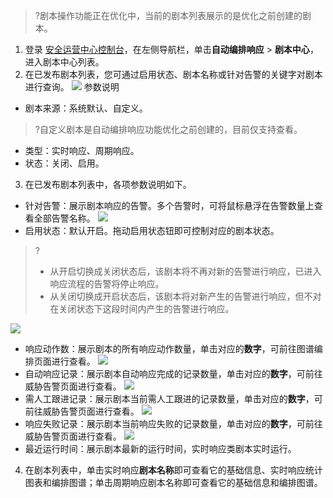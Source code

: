 >?剧本操作功能正在优化中，当前的剧本列表展示的是优化之前创建的剧本。
>
1. 登录 [安全运营中心控制台](https://console.cloud.tencent.com/ssav2/soar)，在左侧导航栏，单击**自动编排响应** > **剧本中心**，进入剧本中心列表。
2. 在已发布剧本列表，您可通过启用状态、剧本名称或针对告警的关键字对剧本进行查询。
![](https://qcloudimg.tencent-cloud.cn/raw/f233d25b771c683634bd73b221eed40b.png)
参数说明
  - 剧本来源：系统默认、自定义。
>?自定义剧本是自动编排响应功能优化之前创建的，目前仅支持查看。
  - 类型：实时响应、周期响应。
  - 状态：关闭、启用。
3. 在已发布剧本列表中，各项参数说明如下。
 - 针对告警：展示剧本响应的告警。多个告警时，可将鼠标悬浮在告警数量上查看全部告警名称。
 ![](https://qcloudimg.tencent-cloud.cn/raw/a9dd46794b6a38ea03553697ae8031f8.png)
 - 启用状态：默认开启。拖动启用状态钮即可控制对应的剧本状态。
>?
>- 从开启切换成关闭状态后，该剧本将不再对新的告警进行响应，已进入响应流程的告警将停止响应。
>- 从关闭切换成开启状态后，该剧本将对新产生的告警进行响应，但不对在关闭状态下这段时间内产生的告警进行响应。
>
![](https://qcloudimg.tencent-cloud.cn/raw/b96089e28db787f1f28ef418e07e285d.png)
 - 响应动作数：展示剧本的所有响应动作数量，单击对应的**数字**，可前往图谱编排页面进行查看。
![](https://qcloudimg.tencent-cloud.cn/raw/01efc9fd61486e2789940696cf39886e.png)
 - 自动响应记录：展示剧本自动响应完成的记录数量，单击对应的**数字**，可前往威胁告警页面进行查看。
![](https://qcloudimg.tencent-cloud.cn/raw/6df7225a47f011a741bd8264f29cbd51.png)
 - 需人工跟进记录：展示剧本当前需人工跟进的记录数量，单击对应的**数字**，可前往威胁告警页面进行查看。
![](https://qcloudimg.tencent-cloud.cn/raw/36e6e65c1dc1ac5fcd3644b6d768801c.png)
 - 响应失败记录：展示剧本当前响应失败的记录数量，单击对应的**数字**，可前往威胁告警页面进行查看。
![](https://qcloudimg.tencent-cloud.cn/raw/07a337067212d120eccb21525d3a6d40.png)
 - 最近运行时间：展示剧本最新的运行时间，实时响应类剧本实时运行。
4. 在剧本列表中，单击实时响应**剧本名称**即可查看它的基础信息、实时响应统计图表和编排图谱；单击周期响应剧本名称即可查看它的基础信息和编排图谱。
